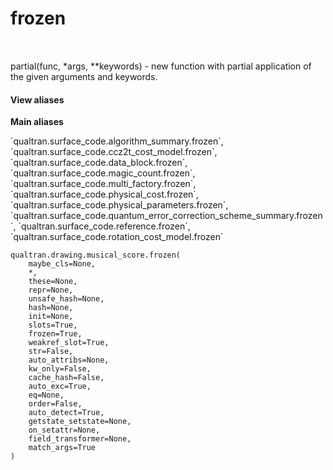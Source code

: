 # frozen


<table class="tfo-notebook-buttons tfo-api nocontent" align="left">

</table>



partial(func, *args, **keywords) - new function with partial application of the given arguments and keywords.


<section class="expandable">
  <h4 class="showalways">View aliases</h4>
  <p>
<b>Main aliases</b>
<p>`qualtran.surface_code.algorithm_summary.frozen`, `qualtran.surface_code.ccz2t_cost_model.frozen`, `qualtran.surface_code.data_block.frozen`, `qualtran.surface_code.magic_count.frozen`, `qualtran.surface_code.multi_factory.frozen`, `qualtran.surface_code.physical_cost.frozen`, `qualtran.surface_code.physical_parameters.frozen`, `qualtran.surface_code.quantum_error_correction_scheme_summary.frozen`, `qualtran.surface_code.reference.frozen`, `qualtran.surface_code.rotation_cost_model.frozen`</p>
</p>
</section>

<pre class="devsite-click-to-copy prettyprint lang-py tfo-signature-link">
<code>qualtran.drawing.musical_score.frozen(
    maybe_cls=None,
    *,
    these=None,
    repr=None,
    unsafe_hash=None,
    hash=None,
    init=None,
    slots=True,
    frozen=True,
    weakref_slot=True,
    str=False,
    auto_attribs=None,
    kw_only=False,
    cache_hash=False,
    auto_exc=True,
    eq=None,
    order=False,
    auto_detect=True,
    getstate_setstate=None,
    on_setattr=None,
    field_transformer=None,
    match_args=True
)
</code></pre>



<!-- Placeholder for "Used in" -->
